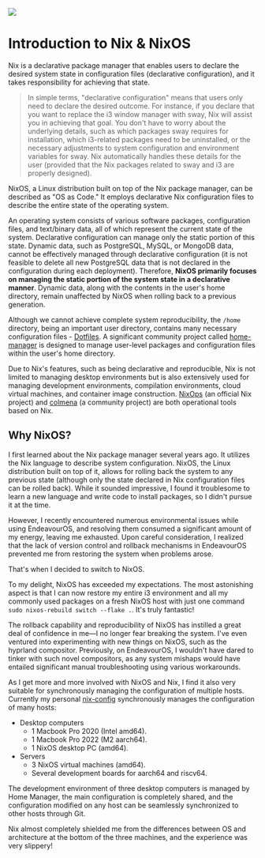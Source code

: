 ![](/nixos-and-flakes-book.webp)

# Introduction to Nix & NixOS

Nix is a declarative package manager that enables users to declare the desired system
state in configuration files (declarative configuration), and it takes responsibility for
achieving that state.

> In simple terms, "declarative configuration" means that users only need to declare the
> desired outcome. For instance, if you declare that you want to replace the i3 window
> manager with sway, Nix will assist you in achieving that goal. You don't have to worry
> about the underlying details, such as which packages sway requires for installation,
> which i3-related packages need to be uninstalled, or the necessary adjustments to system
> configuration and environment variables for sway. Nix automatically handles these
> details for the user (provided that the Nix packages related to sway and i3 are properly
> designed).

NixOS, a Linux distribution built on top of the Nix package manager, can be described as
"OS as Code." It employs declarative Nix configuration files to describe the entire state
of the operating system.

An operating system consists of various software packages, configuration files, and
text/binary data, all of which represent the current state of the system. Declarative
configuration can manage only the static portion of this state. Dynamic data, such as
PostgreSQL, MySQL, or MongoDB data, cannot be effectively managed through declarative
configuration (it is not feasible to delete all new PostgreSQL data that is not declared
in the configuration during each deployment). Therefore, **NixOS primarily focuses on
managing the static portion of the system state in a declarative manner**. Dynamic data,
along with the contents in the user's home directory, remain unaffected by NixOS when
rolling back to a previous generation.

Although we cannot achieve complete system reproducibility, the `/home` directory, being
an important user directory, contains many necessary configuration files -
[Dotfiles](https://wiki.archlinux.org/title/Dotfiles). A significant community project
called [home-manager](https://github.com/nix-community/home-manager) is designed to manage
user-level packages and configuration files within the user's home directory.

Due to Nix's features, such as being declarative and reproducible, Nix is not limited to
managing desktop environments but is also extensively used for managing development
environments, compilation environments, cloud virtual machines, and container image
construction. [NixOps](https://github.com/NixOS/nixops) (an official Nix project) and
[colmena](https://github.com/zhaofengli/colmena) (a community project) are both
operational tools based on Nix.

## Why NixOS?

I first learned about the Nix package manager several years ago. It utilizes the Nix
language to describe system configuration. NixOS, the Linux distribution built on top of
it, allows for rolling back the system to any previous state (although only the state
declared in Nix configuration files can be rolled back). While it sounded impressive, I
found it troublesome to learn a new language and write code to install packages, so I
didn't pursue it at the time.

However, I recently encountered numerous environmental issues while using EndeavourOS, and
resolving them consumed a significant amount of my energy, leaving me exhausted. Upon
careful consideration, I realized that the lack of version control and rollback mechanisms
in EndeavourOS prevented me from restoring the system when problems arose.

That's when I decided to switch to NixOS.

To my delight, NixOS has exceeded my expectations. The most astonishing aspect is that I
can now restore my entire i3 environment and all my commonly used packages on a fresh
NixOS host with just one command `sudo nixos-rebuild switch --flake .`. It's truly
fantastic!

The rollback capability and reproducibility of NixOS has instilled a great deal of
confidence in me—I no longer fear breaking the system. I've even ventured into
experimenting with new things on NixOS, such as the hyprland compositor. Previously, on
EndeavourOS, I wouldn't have dared to tinker with such novel compositors, as any system
mishaps would have entailed significant manual troubleshooting using various workarounds.

As I get more and more involved with NixOS and Nix, I find it also very suitable for
synchronously managing the configuration of multiple hosts. Currently my personal
[nix-config](https://github.com/ryan4yin/nix-config) synchronously manages the
configuration of many hosts:

- Desktop computers
  - 1 Macbook Pro 2020 (Intel amd64).
  - 1 Macbook Pro 2022 (M2 aarch64).
  - 1 NixOS desktop PC (amd64).
- Servers
  - 3 NixOS virtual machines (amd64).
  - Several development boards for aarch64 and riscv64.

The development environment of three desktop computers is managed by Home Manager, the
main configuration is completely shared, and the configuration modified on any host can be
seamlessly synchronized to other hosts through Git.

Nix almost completely shielded me from the differences between OS and architecture at the
bottom of the three machines, and the experience was very slippery!

